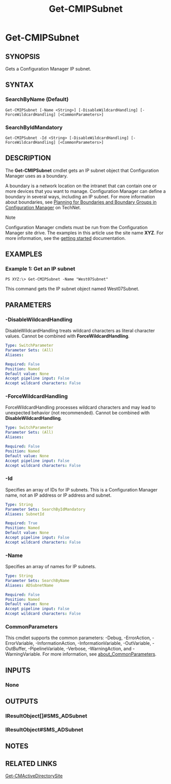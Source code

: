 ﻿---
description: Gets a Configuration Manager IP subnet.
external help file: AdminUI.PS.HS.dll-Help.xml
Module Name: ConfigurationManager
ms.date: 05/02/2019
schema: 2.0.0
title: Get-CMIPSubnet
---

# Get-CMIPSubnet

## SYNOPSIS
Gets a Configuration Manager IP subnet.

## SYNTAX

### SearchByName (Default)
```
Get-CMIPSubnet [-Name <String>] [-DisableWildcardHandling] [-ForceWildcardHandling] [<CommonParameters>]
```

### SearchByIdMandatory
```
Get-CMIPSubnet -Id <String> [-DisableWildcardHandling] [-ForceWildcardHandling] [<CommonParameters>]
```

## DESCRIPTION
The **Get-CMIPSubnet** cmdlet gets an IP subnet object that Configuration Manager uses as a boundary.

A boundary is a network location on the intranet that can contain one or more devices that you want to manage.
Configuration Manager can define a boundary in several ways, including an IP subnet.
For more information about boundaries, see [Planning for Boundaries and Boundary Groups in Configuration Manager](/previous-versions/system-center/system-center-2012-R2/gg712679(v=technet.10)) on TechNet.

> [!NOTE]
> Configuration Manager cmdlets must be run from the Configuration Manager site drive.
> The examples in this article use the site name **XYZ**. For more information, see the
> [getting started](/powershell/sccm/overview) documentation.

## EXAMPLES

### Example 1: Get an IP subnet
```
PS XYZ:\> Get-CMIPSubnet -Name "West07Subnet"
```

This command gets the IP subnet object named West07Subnet.

## PARAMETERS

### -DisableWildcardHandling
DisableWildcardHandling treats wildcard characters as literal character values. Cannot be combined with **ForceWildcardHandling**.

```yaml
Type: SwitchParameter
Parameter Sets: (All)
Aliases:

Required: False
Position: Named
Default value: None
Accept pipeline input: False
Accept wildcard characters: False
```

### -ForceWildcardHandling
ForceWildcardHandling processes wildcard characters and may lead to unexpected behavior (not recommended). Cannot be combined with **DisableWildcardHandling**.

```yaml
Type: SwitchParameter
Parameter Sets: (All)
Aliases:

Required: False
Position: Named
Default value: None
Accept pipeline input: False
Accept wildcard characters: False
```

### -Id
Specifies an array of IDs for IP subnets.
This is a Configuration Manager name, not an IP address or IP address and subnet.

```yaml
Type: String
Parameter Sets: SearchByIdMandatory
Aliases: SubnetId

Required: True
Position: Named
Default value: None
Accept pipeline input: False
Accept wildcard characters: False
```

### -Name
Specifies an array of names for IP subnets.

```yaml
Type: String
Parameter Sets: SearchByName
Aliases: ADSubnetName

Required: False
Position: Named
Default value: None
Accept pipeline input: False
Accept wildcard characters: False
```

### CommonParameters
This cmdlet supports the common parameters: -Debug, -ErrorAction, -ErrorVariable, -InformationAction, -InformationVariable, -OutVariable, -OutBuffer, -PipelineVariable, -Verbose, -WarningAction, and -WarningVariable. For more information, see [about_CommonParameters](https://docs.microsoft.com/powershell/module/microsoft.powershell.core/about/about_commonparameters?view=powershell-7).

## INPUTS

### None

## OUTPUTS

### IResultObject[]#SMS_ADSubnet

### IResultObject#SMS_ADSubnet

## NOTES

## RELATED LINKS

[Get-CMActiveDirectorySite](Get-CMActiveDirectorySite.md)


